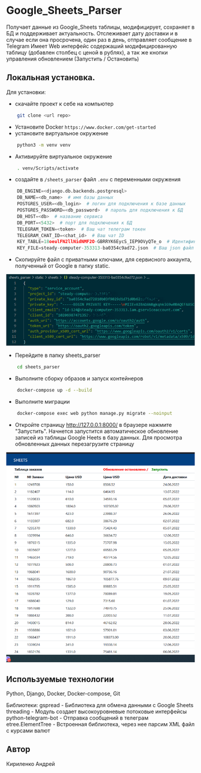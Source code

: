 # Google_Sheets_Parser
Получает данные из Google_Sheets таблицы, модифицирует, сохраняет в БД и поддерживает актуальность.
Отслеживает дату доставки и в случае если она просрочена, один раз в день, отправляет сообщение в Telegram
Имеет Web интерфейс содержаший модифицированную таблицу (добавлен столбец с ценой в рублях), а так же кнопки управления обновлением (Запустить / Остановить)

## Локальная установка. 
Для установки: 
* скачайте проект к себе на компьютер 
```bash
    git clone <url repo>
```
* Установите Docker 
```https://www.docker.com/get-started```
* установите виртуальное окружение
```bash
    python3 -m venv venv
```
* Активируйте виртуальное окружение
```bash
    . venv/Scripts/activate
```
* создайте в ```/sheets_parser``` файл ```.env``` с переменными окружения
```python
    DB_ENGINE=<django.db.backends.postgresql>
    DB_NAME=<db_name>  # имя базы данных
    POSTGRES_USER=<db_login>  # логин для подключения к базе данных
    POSTGRES_PASSWORD=<db_password>  # пароль для подключения к БД
    DB_HOST=<db>  # название сервиса
    DB_PORT=<5432>  # порт для подключения к БД
    TELEGRAM_TOKEN=<token>  # Ваш чат телеграм токен
    TELEGRAM_CHAT_ID=<chat_id>  # Ваш чат ID
    KEY_TABLE=18oeulFN2llNidNMF2O-GBRRYK6EycS_IEP9OVyQTe_o  # Идентификатор таблицы Google Sheets (Можно скопировать из URL таблицы)
    KEY_FILE=steady-computer-353313-ba0354c9ad72.json  # Ваш json файл c с настройками авторизации
```
* Скопируйте файл с приватными ключами, для сервисного аккаунта, полученный от Google в папку static.
<img src="readme_assets/maxresd.png">

* Перейдите в папку sheets_parser
```bash
    cd sheets_parser
```

* Выполните сборку образов и запуск контейнеров
```bash
    docker-compose up -d --build
```
* Выполните миграции
```bash
    docker-compose exec web python manage.py migrate --noinput
```
* Откройте страницу http://127.0.0.1:8000/ в браузере нажмите "Запустить". Начнется
запустится автоматическое обновление записей из таблицы Google Heets в базу данных.
Для просмотра обновленных данных перезагрузите страницу

<img src="readme_assets/site_image.png">



## Используемые технологии

Python, Django, Docker, Docker-compose, Git

Библиотеки:
gspread - Библиотека для обмена данными с Google Sheets
threading - Модуль создает высокоуровневые потоковые интерфейсы
python-telegram-bot - Отправка сообщений в телеграм
etree.ElementTree - Встроенная библиотека, через нее парсим XML файл с курсами валют


## Автор
Кириленко Андрей
